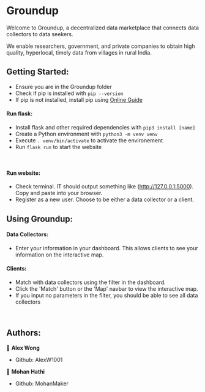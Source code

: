 # Groundup
Welcome to Groundup, a decentralized data marketplace that connects data collectors to data seekers. 

We enable researchers, government, and private companies to obtain high quality, hyperlocal, timely data from villages in rural India.

## Getting Started:
- Ensure you are in the Groundup folder
- Check if pip is installed with `pip --version` 
- If pip is not installed, install pip using [Online Guide](https://www.geeksforgeeks.org/download-and-install-pip-latest-version/) <br/>
#### Run flask:
- Install flask and other required dependencies with `pip3 install [name]`
- Create a Python environment with `python3 -m venv venv`
- Execute `. venv/bin/activate` to activate the environement
- Run `flask run` to start the website
<br>

#### Run website:
- Check terminal. IT should output something like (http://127.0.0.1:5000). Copy and paste into your browser.
- Register as a new user. Choose to be either a data collector or a client. 


## Using Groundup:
#### Data Collectors:
- Enter your information in your dashboard. This allows clients to see your information on the interactive map. 

#### Clients:
- Match with data collectors using the filter in the dashboard. 
- Click the 'Match' button or the 'Map' navbar to view the interactive map. 
- If you input no parameters in the filter, you should be able to see all data collectors
<br>

## Authors:
👤 **Alex Wong**
- Github: AlexW1001

👤 **Mohan Hathi**
- Github: MohanMaker